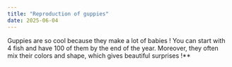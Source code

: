 ```yaml
---
title: "Reproduction of guppies"
date: 2025-06-04
---
```


Guppies are so cool because they make a lot of babies ! You can start with 4 fish and have 100 of them by the end of the year.
Moreover, they often mix their colors and shape, which gives beautiful surprises !**
